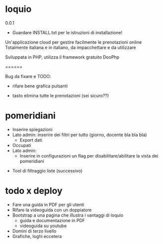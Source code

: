 loquio
======
0.0.1

+ Guardare INSTALL.txt per le istruzioni di installazione!

Un'applicazione cloud per gestire facilmente le prenotazioni online
Totalmente italiana e in italiano, da impacchettare e da utilizzare

Sviluppata in PHP, utilizza il framework gratuito DooPhp


======

Bug da fixare e TODO:

* rifare bene grafica pulsanti

* tasto elimina tutte le prenotazioni (sei sicuro??)


pomeridiani
======

* Inserire spiegazioni
* Lato admin: inserire dei filtri per tutto (giorno, docente bla bla bla)
    + Export dati
* Occupati
* Lato admin:
    + Inserire in configurazioni un flag per disabilitare/abilitare la vista dei pomeridiani

+ Tool di filtraggio liste (successivo)


todo x deploy
======

* Fare una guida in PDF per gli utenti
* Rifare la videoguida con un doppiatore
* Bootstrap a una pagina che illustra i vantaggi di loquio
    + guida e documentazione in PDF
    + videoguida su youtube
* Domini di terzo livello
* Grafiche, loghi eccetera